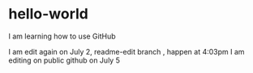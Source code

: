 # hello-world

I am learning how to use GitHub

I am edit again on July 2, readme-edit branch , happen at 4:03pm
I am editing on public github on July 5
